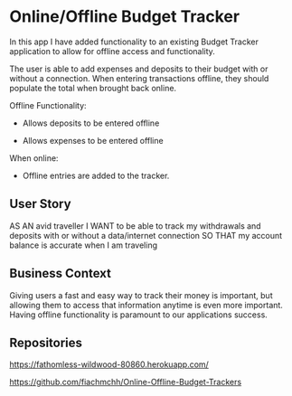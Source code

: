 # Online/Offline Budget Tracker

In this app I have added functionality to an existing Budget Tracker application to allow for offline access and functionality.

The user is able to add expenses and deposits to their budget with or without a connection. When entering transactions offline, they should populate the total when brought back online.

Offline Functionality:

  * Allows deposits to be entered offline

  * Allows expenses to be entered offline

When online:

  * Offline entries are added to the tracker.

## User Story
AS AN avid traveller
I WANT to be able to track my withdrawals and deposits with or without a data/internet connection
SO THAT my account balance is accurate when I am traveling

## Business Context

Giving users a fast and easy way to track their money is important, but allowing them to access that information anytime is even more important. Having offline functionality is paramount to our applications success.


## Repositories

https://fathomless-wildwood-80860.herokuapp.com/

https://github.com/fiachmchh/Online-Offline-Budget-Trackers




